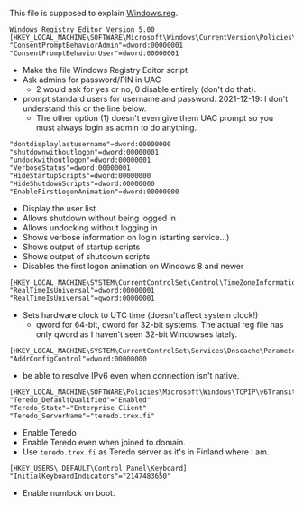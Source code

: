 This file is supposed to explain [Windows.reg](Windows.reg).

```
Windows Registry Editor Version 5.00
[HKEY_LOCAL_MACHINE\SOFTWARE\Microsoft\Windows\CurrentVersion\Policies\System]
"ConsentPromptBehaviorAdmin"=dword:00000001
"ConsentPromptBehaviorUser"=dword:00000001
```

- Make the file Windows Registry Editor script
- Ask admins for password/PIN in UAC
  - 2 would ask for yes or no, 0 disable entirely (don't do that).
- prompt standard users for username and password. 2021-12-19: I don't understand this or the line below.
  - The other option (1) doesn't even give them UAC prompt so you must
    always login as admin to do anything.

```
"dontdisplaylastusername"=dword:00000000
"shutdownwithoutlogon"=dword:00000001
"undockwithoutlogon"=dword:00000001
"VerboseStatus"=dword:00000001
"HideStartupScripts"=dword:00000000
"HideShutdownScripts"=dword:00000000
"EnableFirstLogonAnimation"=dword:00000000
```

- Display the user list.
- Allows shutdown without being logged in
- Allows undocking without logging in
- Shows verbose information on login (starting service...)
- Shows output of startup scripts
- Shows output of shutdown scripts
- Disables the first logon animation on Windows 8 and newer

```
[HKEY_LOCAL_MACHINE\SYSTEM\CurrentControlSet\Control\TimeZoneInformation]
"RealTimeIsUniversal"=dword:00000001
"RealTimeIsUniversal"=qword:00000001
```

- Sets hardware clock to UTC time (doesn't affect system clock!)
  - qword for 64-bit, dword for 32-bit systems. The actual reg file has
    only qword as I haven't seen 32-bit Windowses lately.

```
[HKEY_LOCAL_MACHINE\SYSTEM\CurrentControlSet\Services\Dnscache\Parameters]
"AddrConfigControl"=dword:00000000
```

- be able to resolve IPv6 even when connection isn't native.

```
[HKEY_LOCAL_MACHINE\SOFTWARE\Policies\Microsoft\Windows\TCPIP\v6Transition]
"Teredo_DefaultQualified"="Enabled"
"Teredo_State"="Enterprise Client"
"Teredo_ServerName"="teredo.trex.fi"
```

- Enable Teredo
- Enable Teredo even when joined to domain.
- Use `teredo.trex.fi` as Teredo server as it's in Finland where I am.

```
[HKEY_USERS\.DEFAULT\Control Panel\Keyboard]
"InitialKeyboardIndicators"="2147483650"
```

- Enable numlock on boot.
